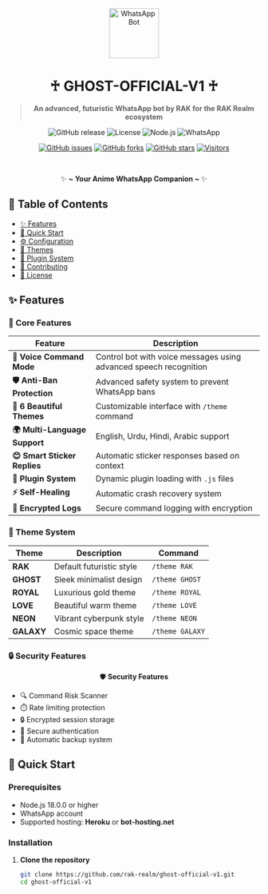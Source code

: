 <!-- GHOST-OFFICIAL-V1 README -->
<div align="center">

  <img src="https://raw.githubusercontent.com/tandpfun/skill-icons/59059d9d1a2c092696dc66e00931cc1181a4ce1f/icons/WhatsApp.svg" alt="WhatsApp Bot" width="100">
  
# ♰ GHOST-OFFICIAL-V1 ♰

> **An advanced, futuristic WhatsApp bot by RAK for the RAK Realm ecosystem**

![GitHub release](https://img.shields.io/badge/Version-1.0.0-ff69b4?style=for-the-badge&logo=github)
![License](https://img.shields.io/badge/License-RAK_Commercial-ff7ee3?style=for-the-badge)
![Node.js](https://img.shields.io/badge/Node.js-18.x-a0f7b1?style=for-the-badge&logo=nodedotjs)
![WhatsApp](https://img.shields.io/badge/WhatsApp-Bot-25d366?style=for-the-badge&logo=whatsapp)

[![GitHub issues](https://img.shields.io/badge/Issues-Open-ff7de3?logo=github)](https://github.com/rak-realm/ghost-official-v1/issues)
[![GitHub forks](https://img.shields.io/badge/Forks-Join!-79d6ff?logo=github)](https://github.com/rak-realm/ghost-official-v1/network)
[![GitHub stars](https://img.shields.io/badge/Stars-Like!-ffdd66?logo=github)](https://github.com/rak-realm/ghost-official-v1/stargazers)
[![Visitors](https://profile-counter.glitch.me/rak-realm-ghost/count.svg)](https://github.com/rak-realm/ghost-official-v1)

</div>

<br>

<div align="center">
  
✨ **~ Your Anime WhatsApp Companion ~** ✨

</div>

## 📖 Table of Contents
- [✨ Features](#-features)
- [🚀 Quick Start](#-quick-start)
- [⚙️ Configuration](#️-configuration)
- [🎨 Themes](#-themes)
- [🔧 Plugin System](#-plugin-system)
- [🤝 Contributing](#-contributing)
- [📝 License](#-license)

## ✨ Features

### 🤖 Core Features

<div align="center">

| Feature | Description |
|---------|-------------|
| **🎤 Voice Command Mode** | Control bot with voice messages using advanced speech recognition |
| **🛡️ Anti-Ban Protection** | Advanced safety system to prevent WhatsApp bans |
| **🎨 6 Beautiful Themes** | Customizable interface with `/theme` command |
| **🌍 Multi-Language Support** | English, Urdu, Hindi, Arabic support |
| **😊 Smart Sticker Replies** | Automatic sticker responses based on context |
| **🔌 Plugin System** | Dynamic plugin loading with `.js` files |
| **⚡ Self-Healing** | Automatic crash recovery system |
| **🔐 Encrypted Logs** | Secure command logging with encryption |

</div>

### 🎨 Theme System

<div align="center">
  
| Theme | Description | Command |
|-------|-------------|---------|
| **RAK** | Default futuristic style | `/theme RAK` |
| **GHOST** | Sleek minimalist design | `/theme GHOST` |
| **ROYAL** | Luxurious gold theme | `/theme ROYAL` |
| **LOVE** | Beautiful warm theme | `/theme LOVE` |
| **NEON** | Vibrant cyberpunk style | `/theme NEON` |
| **GALAXY** | Cosmic space theme | `/theme GALAXY` |

</div>

### 🔒 Security Features

<div align="center">

🛡️ **Security Features**

</div>

- 🔍 Command Risk Scanner
- ⏱️ Rate limiting protection
- 🔒 Encrypted session storage
- 🔑 Secure authentication
- 💾 Automatic backup system

## 🚀 Quick Start

### Prerequisites
- Node.js 18.0.0 or higher
- WhatsApp account
- Supported hosting: **Heroku** or **bot-hosting.net**

### Installation

1. **Clone the repository**
   ```bash
   git clone https://github.com/rak-realm/ghost-official-v1.git
   cd ghost-official-v1
